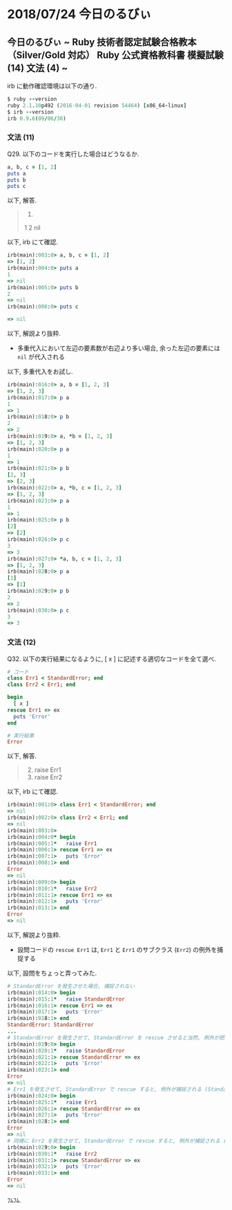 # 2018/07/24 今日のるびぃ

## 今日のるびぃ ~ Ruby 技術者認定試験合格教本 （Silver/Gold 対応） Ruby 公式資格教科書 模擬試験 (14) 文法 (4) ~

irb に動作確認環境は以下の通り.

```ruby
$ ruby --version
ruby 2.1.10p492 (2016-04-01 revision 54464) [x86_64-linux]
$ irb --version
irb 0.9.6(09/06/30)
```

### 文法 (11)

Q29. 以下のコードを実行した場合はどうなるか.

```ruby
a, b, c = [1, 2]
puts a
puts b
puts c
```

以下, 解答.

> 1.
> 1
> 2
> nil

以下, irb にて確認.

```ruby
irb(main):003:0> a, b, c = [1, 2]
=> [1, 2]
irb(main):004:0> puts a
1
=> nil
irb(main):005:0> puts b
2
=> nil
irb(main):006:0> puts c

=> nil
```

以下, 解説より抜粋.

* 多重代入において左辺の要素数が右辺より多い場合, 余った左辺の要素には `nil` が代入される

以下, 多重代入をお試し.

```ruby
irb(main):016:0> a, b = [1, 2, 3]
=> [1, 2, 3]
irb(main):017:0> p a
1
=> 1
irb(main):018:0> p b
2
=> 2
irb(main):019:0> a, *b = [1, 2, 3]
=> [1, 2, 3]
irb(main):020:0> p a
1
=> 1
irb(main):021:0> p b
[2, 3]
=> [2, 3]
irb(main):022:0> a, *b, c = [1, 2, 3]
=> [1, 2, 3]
irb(main):023:0> p a
1
=> 1
irb(main):025:0> p b
[2]
=> [2]
irb(main):026:0> p c
3
=> 3
irb(main):027:0> *a, b, c = [1, 2, 3]
=> [1, 2, 3]
irb(main):028:0> p a
[1]
=> [1]
irb(main):029:0> p b
2
=> 2
irb(main):030:0> p c
3
=> 3
```

### 文法 (12)

Q32. 以下の実行結果になるように, [ x ] に記述する適切なコードを全て選べ.

```ruby
# コード
class Err1 < StandardError; end
class Err2 < Err1; end

begin
  [ x ]
rescue Err1 => ex
  puts 'Error'
end

# 実行結果
Error
```

以下, 解答.

> 2. raise Err1
> 3. raise Err2

以下, irb にて確認.

```ruby
irb(main):001:0> class Err1 < StandardError; end
=> nil
irb(main):002:0> class Err2 < Err1; end
=> nil
irb(main):003:0> 
irb(main):004:0* begin
irb(main):005:1*   raise Err1
irb(main):006:1> rescue Err1 => ex
irb(main):007:1>   puts 'Error'
irb(main):008:1> end
Error
=> nil
irb(main):009:0> begin
irb(main):010:1*   raise Err2
irb(main):011:1> rescue Err1 => ex
irb(main):012:1>   puts 'Error'
irb(main):013:1> end
Error
=> nil
```

以下, 解説より抜粋.

* 設問コードの `rescue Err1` は, `Err1` と `Err1` のサブクラス (`Err2`) の例外を捕捉する

以下, 設問をちょっと弄ってみた.

```ruby
# StandardError を発生させた場合, 捕捉されない
irb(main):014:0> begin
irb(main):015:1*   raise StandardError
irb(main):016:1> rescue Err1 => ex
irb(main):017:1>   puts 'Error'
irb(main):018:1> end
StandardError: StandardError
...
# StandardError を発生させて, StandardError を rescue させると当然, 例外が把捉される.
irb(main):019:0> begin
irb(main):020:1*   raise StandardError
irb(main):021:1> rescue StandardError => ex
irb(main):022:1>   puts 'Error'
irb(main):023:1> end
Error
=> nil
# Err1 を発生させて, StandardError で rescue すると, 例外が捕捉される (Standard Error を継承しているから)
irb(main):024:0> begin
irb(main):025:1*   raise Err1
irb(main):026:1> rescue StandardError => ex
irb(main):027:1>   puts 'Error'
irb(main):028:1> end
Error
=> nil
# 同様に Err2 を発生させて, StandardError で rescue すると, 例外が捕捉される (Standard Error を継承しているから)
irb(main):029:0> begin
irb(main):030:1*   raise Err2
irb(main):031:1> rescue StandardError => ex
irb(main):032:1>   puts 'Error'
irb(main):033:1> end
Error
=> nil
```

ﾌﾑﾌﾑ.
